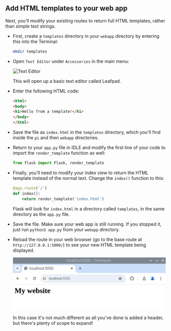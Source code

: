 ## Add HTML templates to your web app

Next, you'll modify your existing routes to return full HTML templates, rather than simple text strings.

- First, create a `templates` directory in your `webapp` directory by entering this into the Terminal:

    ```bash
    mkdir templates
    ```

- Open `Text Editor` under `Accessories` in the main menu:

    ![Text Editor](images/open-text-editor.png)

    This will open up a basic text editor called Leafpad.

- Enter the following HTML code:

    ```html
    <html>
    <body>
    <h1>Hello from a template!</h1>
    </body>
    </html>
    ```

- Save the file as `index.html` in the `templates` directory, which you'll find inside the `pi` and then `webapp` directories.

- Return to your `app.py` file in IDLE and modify the first line of your code to import the `render_template` function as well:

    ```python
    from flask import Flask, render_template
    ```

- Finally, you'll need to modify your index view to return the HTML template instead of the normal text. Change the `index()` function to this:

    ```python
    @app.route('/')
    def index():
        return render_template('index.html')
    ```
    
    Flask will look for `index.html` in a directory called `templates`, in the same directory as the `app.py` file.

- Save the file. Make sure your web app is still running. If you stopped it, just run `python3 app.py` from your `webapp` directory.

- Reload the route in your web browser (go to the base route at `http://127.0.0.1:5000/`) to see your new HTML template being displayed.

    ![Hello from a template!](images/flask-template.png)

    In this case it's not much different as all you've done is added a header, but there's plenty of scope to expand!

